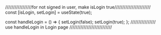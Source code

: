  /////////////////for not signed in user, make isLogin true///////////////////////
  const [isLogin, setLogin] = useState(true);

  const handleLogin = () => {
    setLogin(false);
    setLogin(true);
  };
  //////////////// use handleLogin in Login page ///////////////////////////
  